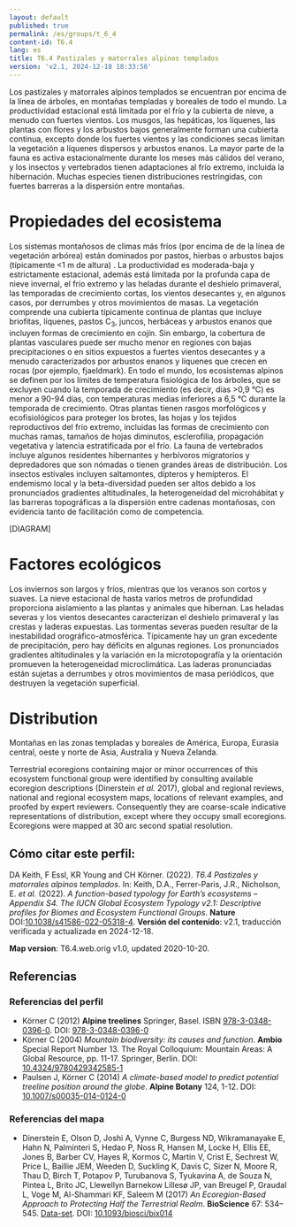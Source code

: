```yaml
---
layout: default
published: true
permalink: /es/groups/t_6_4
content-id: T6.4
lang: es
title: T6.4 Pastizales y matorrales alpinos templados
version: 'v2.1, 2024-12-18 18:33:56'
---
```


Los pastizales y matorrales alpinos templados se encuentran por encima de la línea de árboles, en montañas templadas y boreales de todo el mundo. La productividad estacional está limitada por el frío y la cubierta de nieve, a menudo con fuertes vientos. Los musgos, las hepáticas, los líquenes, las plantas con flores y los arbustos bajos generalmente forman una cubierta continua, excepto donde los fuertes vientos y las condiciones secas limitan la vegetación a líquenes dispersos y arbustos enanos. La mayor parte de la fauna es activa estacionalmente durante los meses más cálidos del verano, y los insectos y vertebrados tienen adaptaciones al frío extremo, incluida la hibernación. Muchas especies tienen distribuciones restringidas, con fuertes barreras a la dispersión entre montañas.

# Propiedades del ecosistema
 
Los sistemas montañosos de climas más fríos (por encima de de la línea de vegetación arbórea) están dominados por pastos, hierbas o arbustos bajos (típicamente <1 m de altura) . La productividad es moderada-baja y estrictamente estacional, además está limitada por la profunda capa de nieve invernal, el frío extremo y las heladas durante el deshielo primaveral, las temporadas de crecimiento cortas, los vientos desecantes y, en algunos casos, por derrumbes y otros movimientos de masas. La vegetación comprende una cubierta típicamente continua de plantas que incluye briofitas, líquenes, pastos C<sub>3</sub>, juncos, herbáceas y arbustos enanos que incluyen formas de crecimiento en cojín. Sin embargo, la cobertura de plantas vasculares puede ser mucho menor en regiones con bajas precipitaciones o en sitios expuestos a fuertes vientos desecantes y a menudo caracterizados por arbustos enanos y líquenes que crecen en rocas (por ejemplo, fjaeldmark). En todo el mundo, los ecosistemas alpinos se definen por los límites de temperatura fisiológica de los árboles, que se excluyen cuando la temporada de crecimiento (es decir, días >0,9 °C) es menor a 90-94 días, con temperaturas medias inferiores a 6,5 ​​°C durante la temporada de crecimiento. Otras plantas tienen rasgos morfológicos y ecofisiológicos para proteger los brotes, las hojas y los tejidos reproductivos del frío extremo, incluidas las formas de crecimiento con muchas ramas, tamaños de hojas diminutos, esclerofilia, propagación vegetativa y latencia estratificada por el frío. La fauna de vertebrados incluye algunos residentes hibernantes y herbívoros migratorios y depredadores que son nómadas o tienen grandes áreas de distribución. Los insectos estivales incluyen saltamontes, dípteros y hemípteros. El endemismo local y la beta-diversidad pueden ser altos debido a los pronunciados gradientes altitudinales, la heterogeneidad del microhábitat y las barreras topográficas a la dispersión entre cadenas montañosas, con evidencia tanto de facilitación como de competencia.

[DIAGRAM]

# Factores ecológicos
 
Los inviernos son largos y fríos, mientras que los veranos son cortos y suaves. La nieve estacional de hasta varios metros de profundidad proporciona aislamiento a las plantas y animales que hibernan. Las heladas severas y los vientos desecantes caracterizan el deshielo primaveral y las crestas y laderas expuestas. Las tormentas severas pueden resultar de la inestabilidad orográfico-atmosférica. Típicamente hay un gran excedente de precipitación, pero hay déficits en algunas regiones. Los pronunciados gradientes altitudinales y la variación en la microtopografía y la orientación promueven la heterogeneidad microclimática. Las laderas pronunciadas están sujetas a derrumbes y otros movimientos de masa periódicos, que destruyen la vegetación superficial.
 
# Distribution
 
Montañas en las zonas templadas y boreales de América, Europa, Eurasia central, oeste y norte de Asia, Australia y Nueva Zelanda.

Terrestrial ecoregions containing major or minor occurrences of this ecosystem functional group were identified by consulting available ecoregion descriptions (Dinerstein _et al._ 2017), global and regional reviews, national and regional ecosystem maps, locations of relevant examples, and proofed by expert reviewers. Consequently they are coarse-scale indicative representations of distribution, except where they occupy small ecoregions. Ecoregions were mapped at 30 arc second spatial resolution.

## Cómo citar este perfil:

DA Keith, F Essl, KR Young and CH Körner. (2022). *T6.4 Pastizales y matorrales alpinos templados*. In: Keith, D.A., Ferrer-Paris, J.R., Nicholson, E. *et al.* (2022). *A function-based typology for Earth’s ecosystems – Appendix S4. The IUCN Global Ecosystem Typology v2.1: Descriptive profiles for Biomes and Ecosystem Functional Groups*. **Nature** DOI:[10.1038/s41586-022-05318-4](https://doi.org/10.1038/s41586-022-05318-4).
**Versión del contenido**: v2.1, traducción verificada y actualizada en 2024-12-18.

**Map version**: T6.4.web.orig v1.0, updated 2020-10-20.

## Referencias

### Referencias del perfil
* Körner C (2012) **Alpine treelines** Springer, Basel. ISBN [978-3-0348-0396-0](https://www.springer.com/978-3-0348-0396-0). DOI: [978-3-0348-0396-0](http://doi.org/978-3-0348-0396-0)
* Körner C  (2004) *Mountain biodiversity: its causes and function*. **Ambio** Special Report Number 13. The Royal Colloquium: Mountain Areas: A Global Resource, pp. 11-17. Springer, Berlin. DOI: [10.4324/9780429342585-1](http://doi.org/10.4324/9780429342585-1)
* Paulsen J, Körner C (2014) *A climate-based model to predict potential treeline position around the globe*. **Alpine Botany** 124, 1-12. DOI: [10.1007/s00035-014-0124-0](http://doi.org/10.1007/s00035-014-0124-0)

### Referencias del mapa
* Dinerstein E, Olson D, Joshi A, Vynne C, Burgess ND, Wikramanayake E, Hahn N, Palminteri S, Hedao P, Noss R, Hansen M, Locke H, Ellis EE, Jones B, Barber CV, Hayes R, Kormos C, Martin V, Crist E, Sechrest W, Price L, Baillie JEM, Weeden D, Suckling K, Davis C, Sizer N, Moore R, Thau D, Birch T, Potapov P, Turubanova S, Tyukavina A, de Souza N, Pintea L, Brito JC, Llewellyn Barnekow Lillesø JP, van Breugel P, Graudal L, Voge M, Al-Shammari KF, Saleem M  (2017) *An Ecoregion-Based Approach to Protecting Half the Terrestrial Realm*. **BioScience** 67: 534–545. [Data-set](https://ecoregions2017.appspot.com/). DOI: [10.1093/biosci/bix014](http://doi.org/10.1093/biosci/bix014)
